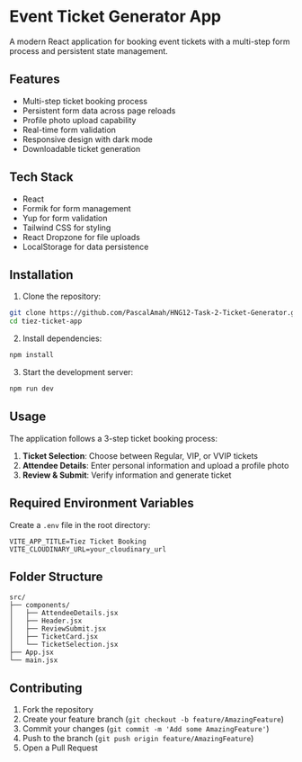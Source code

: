 # Event Ticket Generator App

A modern React application for booking event tickets with a multi-step form process and persistent state management.

## Features

- Multi-step ticket booking process
- Persistent form data across page reloads
- Profile photo upload capability
- Real-time form validation
- Responsive design with dark mode
- Downloadable ticket generation

## Tech Stack

- React
- Formik for form management
- Yup for form validation
- Tailwind CSS for styling
- React Dropzone for file uploads
- LocalStorage for data persistence

## Installation

1. Clone the repository:

```bash
git clone https://github.com/PascalAmah/HNG12-Task-2-Ticket-Generator.git
cd tiez-ticket-app
```

2. Install dependencies:

```bash
npm install
```

3. Start the development server:

```bash
npm run dev
```

## Usage

The application follows a 3-step ticket booking process:

1. **Ticket Selection**: Choose between Regular, VIP, or VVIP tickets
2. **Attendee Details**: Enter personal information and upload a profile photo
3. **Review & Submit**: Verify information and generate ticket

## Required Environment Variables

Create a `.env` file in the root directory:

```
VITE_APP_TITLE=Tiez Ticket Booking
VITE_CLOUDINARY_URL=your_cloudinary_url
```

## Folder Structure

```
src/
├── components/
│   ├── AttendeeDetails.jsx
│   ├── Header.jsx
│   ├── ReviewSubmit.jsx
│   ├── TicketCard.jsx
│   └── TicketSelection.jsx
├── App.jsx
└── main.jsx
```

## Contributing

1. Fork the repository
2. Create your feature branch (`git checkout -b feature/AmazingFeature`)
3. Commit your changes (`git commit -m 'Add some AmazingFeature'`)
4. Push to the branch (`git push origin feature/AmazingFeature`)
5. Open a Pull Request
